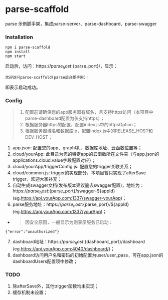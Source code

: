 # parse-scaffold

parse 示例脚手架，集成parse-server、parse-dashboard、parse-swagger

### Installation
```
npm i parse-scaffold
npm install
npm start
```
启动后，访问：https://${parse_host}:${parse_port}/，显示：
```
欢迎访问parse-scaffold(parse后台脚手架)!
```
即表示启动成功。

### Config

> 1. 配置前请确保您的app服务器有域名，且支持https访问（本项目中parse-dashboard配置为仅支持https）；
> 2. 根据服务器https的配置，配置index.js中的httpsOption；
> 3. 根据服务器域名和数据库ip，配置index.js中的RELEASE_HOST和DEV_HOST；

1. app.json: 配置您的app、graphQL、数据库地址、云函数位置等；
2. cloud/yourApp: 此目录为您的特定app的云函数所在文件夹（与app.json的applications.cloud.value字段配置对应）；
3. cloud/yourApp/triggerConfig.js: 配置您的trigger关联关系；
4. cloud/common.js: trigger的实现部分，本项目暂只实现了afterSave trigger，欢迎大家补充；
5. 自动生成swagger文档(发布版本建议删去swagger配置)，地址为：https://${parse_host}:${parse_port}/swagger-${appId} (eg.https://api.yourApp.com:1337/swagger-yourApp)；
6. parse服务地址：https://${parse_host}:${parse_port}/${appId} (eg.https://api.yourApp.com:1337/yourApp)；
- > 因安全原因，一般显示为则表示服务已启动：
```
{"error":"unauthorized"}
```

7. dashboard地址：https://${parse_host}:${dashboard_port}/dashboard (eg.https://api.yourApp.com:4040/dashboard/)；
8. dashboard访问用户名和密码的初始配置为user/user_pass，可在app.json的dashboardUsers配置项中修改；

### TODO
1. 除afterSave外，其他trigger函数均未实现；
2. 缓存机制未设置；
